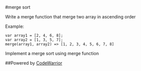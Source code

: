 #merge sort

Write a merge function that merge two array in ascending order

Example:

    var array1 = [2, 4, 6, 8];
    var array2 = [1, 3, 5, 7];
    merge(array1, array2) => [1, 2, 3, 4, 5, 6, 7, 8]

Implement a merge sort using merge function

##Powered by [CodeWarrior](http://code-warrior.herokuapp.com)
